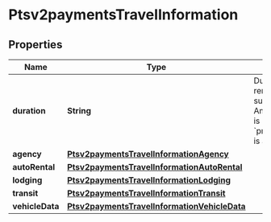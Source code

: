 
# Ptsv2paymentsTravelInformation

## Properties
Name | Type | Description | Notes
------------ | ------------- | ------------- | -------------
**duration** | **String** | Duration of the auto rental or lodging rental.  #### Auto rental This field is supported for Visa, MasterCard, and American Express. **Important** If this field is not included when the &#x60;processingInformation.industryDataType&#x60; is auto rental, the transaction is declined.  |  [optional]
**agency** | [**Ptsv2paymentsTravelInformationAgency**](Ptsv2paymentsTravelInformationAgency.md) |  |  [optional]
**autoRental** | [**Ptsv2paymentsTravelInformationAutoRental**](Ptsv2paymentsTravelInformationAutoRental.md) |  |  [optional]
**lodging** | [**Ptsv2paymentsTravelInformationLodging**](Ptsv2paymentsTravelInformationLodging.md) |  |  [optional]
**transit** | [**Ptsv2paymentsTravelInformationTransit**](Ptsv2paymentsTravelInformationTransit.md) |  |  [optional]
**vehicleData** | [**Ptsv2paymentsTravelInformationVehicleData**](Ptsv2paymentsTravelInformationVehicleData.md) |  |  [optional]



